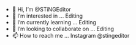 - 👋 Hi, I’m @STiNGEditor
- 👀 I’m interested in ... Editing
- 🌱 I’m currently learning ... Editing
- 💞️ I’m looking to collaborate on ... Editing
- 📫 How to reach me ... Instagram @stingeditor

<!---
STiNGEditor/STiNGEditor is a ✨ special ✨ repository because its `README.md` (this file) appears on your GitHub profile.
You can click the Preview link to take a look at your changes.
--->

